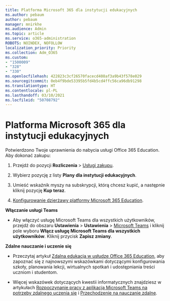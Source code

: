 ```yaml
---
title: Platforma Microsoft 365 dla instytucji edukacyjnych
ms.author: pebaum
author: pebaum
manager: mnirkhe
ms.audience: Admin
ms.topic: article
ms.service: o365-administration
ROBOTS: NOINDEX, NOFOLLOW
localization_priority: Priority
ms.collection: Adm_O365
ms.custom:
- "1500009"
- "328"
- "330"
ms.openlocfilehash: 422823c3cf26570facecd408af3a9b43f578e029
ms.sourcegitcommit: 0eb4f9bde53395b5fd4b5cd4ffc56ca96db91298
ms.translationtype: HT
ms.contentlocale: pl-PL
ms.lasthandoff: 03/10/2021
ms.locfileid: "50708792"
---
```

# <a name="microsoft-365-for-education---approved"></a>Platforma Microsoft 365 dla instytucji edukacyjnych

Potwierdzono Twoje uprawnienia do nabycia usługi Office 365 Education.  Aby dokonać zakupu:

1. Przejdź do pozycji **Rozliczenia** > [Usługi zakupu](https://portal.office.com/AdminPortal/Home#/catalog).

2. Wybierz pozycję z listy **Plany dla instytucji edukacyjnych**.

3. Umieść wskaźnik myszy na subskrypcji, którą chcesz kupić, a następnie kliknij pozycję **Kup teraz**.

4. [Konfigurowanie dzierżawy platformy Microsoft 365 Education](https://docs.microsoft.com/microsoft-365/education/deploy/create-your-office-365-tenant).

**Włączanie usługi Teams**

- Aby włączyć usługę Microsoft Teams dla wszystkich użytkowników, przejdź do obszaru **Ustawienia** > **Ustawienia** > [Microsoft Teams](https://admin.microsoft.com/Adminportal/Home#/SettingsMultiPivot/:/Settings/L1/SkypeTeams) i kliknij pole wyboru **Włącz usługę Microsoft Teams dla wszystkich użytkowników**. Kliknij przycisk **Zapisz zmiany**.

**Zdalne nauczanie i uczenie się**

- Przeczytaj artykuł [Zdalna edukacja w usłudze Office 365 Education](https://support.office.com/article/remote-teaching-and-learning-in-office-365-education-f651ccae-7b65-478b-8366-51bb884025c4), aby zapoznać się z najnowszymi wskazówkami dotyczącymi konfigurowania szkoły, planowania lekcji, wirtualnych spotkań i udostępniania treści uczniom i studentom.

- Więcej wskazówek dotyczących kwestii informatycznych znajdziesz w artykułach [Rozpoczynanie pracy z aplikacją Microsoft Teams na potrzeby zdalnego uczenia się](https://docs.microsoft.com/MicrosoftTeams/remote-learning-edu) i [Przechodzenie na nauczanie zdalne](https://www.microsoft.com/education/remote-learning).
